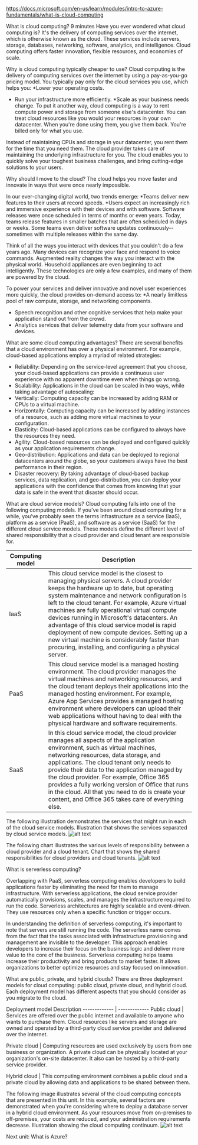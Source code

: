 https://docs.microsoft.com/en-us/learn/modules/intro-to-azure-fundamentals/what-is-cloud-computing

What is cloud computing?
9 minutes
Have you ever wondered what cloud computing is? It's the delivery of computing services over the internet, which is otherwise known as the cloud. These services include servers, storage, databases, networking, software, analytics, and intelligence. Cloud computing offers faster innovation, flexible resources, and economies of scale.


Why is cloud computing typically cheaper to use?
Cloud computing is the delivery of computing services over the internet by using a pay-as-you-go pricing model. You typically pay only for the cloud services you use, which helps you:
*Lower your operating costs.
* Run your infrastructure more efficiently.
*Scale as your business needs change.
To put it another way, cloud computing is a way to rent compute power and storage from someone else's datacenter. You can treat cloud resources like you would your resources in your own datacenter. When you're done using them, you give them back. You're billed only for what you use.

Instead of maintaining CPUs and storage in your datacenter, you rent them for the time that you need them. The cloud provider takes care of maintaining the underlying infrastructure for you. The cloud enables you to quickly solve your toughest business challenges, and bring cutting-edge solutions to your users.


Why should I move to the cloud?
The cloud helps you move faster and innovate in ways that were once nearly impossible.

In our ever-changing digital world, two trends emerge:
*Teams deliver new features to their users at record speeds.
*Users expect an increasingly rich and immersive experience with their devices and with software.
Software releases were once scheduled in terms of months or even years. Today, teams release features in smaller batches that are often scheduled in days or weeks. Some teams even deliver software updates continuously--sometimes with multiple releases within the same day.

Think of all the ways you interact with devices that you couldn't do a few years ago. Many devices can recognize your face and respond to voice commands. Augmented reality changes the way you interact with the physical world. Household appliances are even beginning to act intelligently. These technologies are only a few examples, and many of them are powered by the cloud.

To power your services and deliver innovative and novel user experiences more quickly, the cloud provides on-demand access to:
*A nearly limitless pool of raw compute, storage, and networking components.
* Speech recognition and other cognitive services that help make your application stand out from the crowd.
* Analytics services that deliver telemetry data from your software and devices.


What are some cloud computing advantages?
There are several benefits that a cloud environment has over a physical environment. For example, cloud-based applications employ a myriad of related strategies:
* Reliability: Depending on the service-level agreement that you choose, your cloud-based applications can provide a continuous user experience with no apparent downtime even when things go wrong.
* Scalability: Applications in the cloud can be scaled in two ways, while taking advantage of autoscaling:
* Vertically: Computing capacity can be increased by adding RAM or CPUs to a virtual machine.
* Horizontally: Computing capacity can be increased by adding instances of a resource, such as adding more virtual machines to your configuration.
* Elasticity: Cloud-based applications can be configured to always have the resources they need.
* Agility: Cloud-based resources can be deployed and configured quickly as your application requirements change.
* Geo-distribution: Applications and data can be deployed to regional datacenters around the globe, so your customers always have the best performance in their region.
* Disaster recovery: By taking advantage of cloud-based backup services, data replication, and geo-distribution, you can deploy your applications with the confidence that comes from knowing that your data is safe in the event that disaster should occur.

What are cloud service models?
    Cloud computing falls into one of the following computing models. If you've been around cloud computing for a while, you've probably seen the terms infrastructure as a service (IaaS), platform as a service (PaaS), and software as a service (SaaS) for the different cloud service models. These models define the different level of shared responsibility that a cloud provider and cloud tenant are responsible for.

Computing model  |  Description
------------- | -------------
    IaaS  |   This cloud service model is the closest to managing physical servers. A cloud provider keeps the hardware up to date, but operating system maintenance and network configuration is left to the cloud tenant. For example, Azure virtual machines are fully operational virtual compute devices running in Microsoft's datacenters. An advantage of this cloud service model is rapid deployment of new compute devices. Setting up a new virtual machine is considerably faster than procuring, installing, and configuring a physical server.
    PaaS  |   This cloud service model is a managed hosting environment. The cloud provider manages the virtual machines and networking resources, and the cloud tenant deploys their applications into the managed hosting environment. For example, Azure App Services provides a managed hosting environment where developers can upload their web applications without having to deal with the physical hardware and software requirements.
    SaaS  |   In this cloud service model, the cloud provider manages all aspects of the application environment, such as virtual machines, networking resources, data storage, and applications. The cloud tenant only needs to provide their data to the application managed by the cloud provider. For example, Office 365 provides a fully working version of Office that runs in the cloud. All that you need to do is create your content, and Office 365 takes care of everything else.


The following illustration demonstrates the services that might run in each of the cloud service models.
Illustration that shows the services separated by cloud service models.
![alt text](https://docs.microsoft.com/en-us/learn/azure-fundamentals/intro-to-azure-fundamentals/media/iaas-paas-saas.png)

The following chart illustrates the various levels of responsibility between a cloud provider and a cloud tenant.
Chart that shows the shared responsibilities for cloud providers and cloud tenants.
![alt text](https://docs.microsoft.com/en-us/learn/azure-fundamentals/intro-to-azure-fundamentals/media/shared-responsibility.png)



What is serverless computing?
    
Overlapping with PaaS, serverless computing enables developers to build applications faster by eliminating the need for them to manage infrastructure. With serverless applications, the cloud service provider automatically provisions, scales, and manages the infrastructure required to run the code. Serverless architectures are highly scalable and event-driven. They use resources only when a specific function or trigger occurs.

In understanding the definition of serverless computing, it's important to note that servers are still running the code. The serverless name comes from the fact that the tasks associated with infrastructure provisioning and management are invisible to the developer. This approach enables developers to increase their focus on the business logic and deliver more value to the core of the business. Serverless computing helps teams increase their productivity and bring products to market faster. It allows organizations to better optimize resources and stay focused on innovation.



What are public, private, and hybrid clouds?
There are three deployment models for cloud computing: public cloud, private cloud, and hybrid cloud. Each deployment model has different aspects that you should consider as you migrate to the cloud.

Deployment model    Description
------------- | -------------
Public cloud  |   Services are offered over the public internet and available to anyone who wants to purchase them. Cloud resources like servers and storage are owned and operated by a third-party cloud service provider and delivered over the internet.

Private cloud  |   Computing resources are used exclusively by users from one business or organization. A private cloud can be physically located at your organization's on-site datacenter. It also can be hosted by a third-party service provider.

Hybrid cloud  |   This computing environment combines a public cloud and a private cloud by allowing data and applications to be shared between them.

The following image illustrates several of the cloud computing concepts that are presented in this unit. In this example, several factors are demonstrated when you're considering where to deploy a database server in a hybrid cloud environment. As your resources move from on-premises to off-premises, your costs are reduced, and your administration requirements decrease.
Illustration showing the cloud computing continuum.
![alt text](https://docs.microsoft.com/en-us/learn/azure-fundamentals/intro-to-azure-fundamentals/media/cloud-computing-continuum.png)

Next unit: What is Azure?
